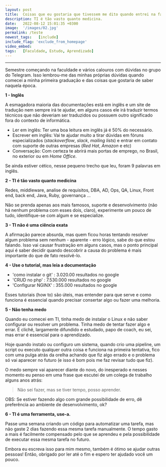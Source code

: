 ```yaml
---
layout: post
title:  Coisas que eu gostaria que tivessem me dito quando entrei na faculdade de TI
description: TI é tão vasto quanto medicina.
date:   2022-08-12 15:01:35 +0300
image:  '/images/02.jpg'
permalink: /teste
newest_tags:   [include]
include_flag: 'exclude_from_homepage'
video_embed: 
tags:   [Faculdade, Estudo, Aprendizado]
---
```



<!-- ---
title: 'Coisas que eu gostaria que tivessem me dito quando entrei na faculdade de TI.'
publishedAt: '2022-08-12'
summary: 'TI é tão vasto quanto medicina.'
tags: ['Faculdade', 'Estudo', 'Aprendizado']
by: { name: 'Yuri Cunha', avatar: '/static/images/profile.jpeg' }
image: '/static/images/blog/coisas-que-eu-gostaria-que-tivessem-me-dito-quando-entrei-na-faculdade-de-ti/banner.png'
published: true -->
---
<!-- 
<Image
  alt={'TI é tão vasto quanto medicina.'}
  src={'/static/images/blog/coisas-que-eu-gostaria-que-tivessem-me-dito-quando-entrei-na-faculdade-de-ti/banner.png'}
  width={1905 / 2}
  height={957 / 2}
  layout='responsive'
  blurDataURL={
    'data:image/png;base64,iVBORw0KGgoAAAANSUhEUgAAAAQAAAACCAIAAADwyuo0AAAACXBIWXMAAA7EAAAOxAGVKw4bAAAAIklEQVQImWNgYBDnFZCxsfc0tvJkCI/O+vP/f0tdhZK8CgBLPAfARKUieAAAAABJRU5ErkJggg=='
  }
  placeholder='blur'
/> -->

Semestre começando na faculdade e vários calouros com dúvidas no grupo do Telegram. Isso lembrou-me das minhas próprias dúvidas quando comecei a minha primeira graduação e das coisas que gostaria de saber naquela época.

**1 - Inglês**

A esmagadora maioria das documentações está em inglês e um site de tradução nem sempre irá te ajudar, em alguns casos ele irá traduzir termos técnicos que não deveriam ser traduzidos ou possuem outro significado fora do contexto de informática.

- Ler em inglês: Ter uma boa leitura em inglês já é 50% do necessário.
- Escrever em inglês: Vai te ajudar muito a tirar dúvidas em fóruns especializados (_stackoverflow_, _slack_, _mailing lists_) e entrar em contato com suporte de outras empresas (_Red Hat_, _Amazon_ e etc)
- Conversação: Com certeza te abrirá mais portas de emprego, no Brasil, no exterior ou em _Home Office_.

Se ainda estiver cético, nesse pequeno trecho que leu, foram 9 palavras em inglês.

**2 - TI é tão vasto quanto medicina**

Redes, middleware, analise de requisitos, DBA, AD, Ops, QA, Linux, Front end, back end, Java, Ruby, governança ...

Não se prenda apenas aos mais famosos, suporte e desenvolvimento (não há nenhum problema com esses dois, claro), experimente um pouco de tudo, identifique-se com algum e se especialize.

**3 - TI não é uma ciência exata**

A afirmação parece absurda, mas quem ficou horas tentando resolver algum problema sem nenhum - aparente - erro lógico, sabe do que estou falando. Isso vai causar frustração em alguns casos, mas o ponto principal aqui é saber decidir quando descobrir a causa do problema é mais importante do que de fato resolvê-lo.

**4 - Use o tutorial, mas leia a documentação**

- 'como instalar o git' : 3.020.00 resultados no google
- 'CRUD no php' : 7.530.000 resultados no google
- 'Configurar NGINX' : 355.000 resultados no google

Esses tutoriais (how to) são úteis, mas entender para que serve e como funciona é essencial quando precisar consertar algo ou fazer uma melhoria.

**5 - Não tenha medo**

Quando eu comecei em TI, tinha medo de instalar o Linux e não saber configurar ou resolver um problema. Tinha medo de tentar fazer algo e errar. É clichê, largamente difundido e estudado, papo de coach, eu sei, mas errar é essencial para o aprendizado.

Hoje quando instalo ou configuro um sistema, quando crio uma pipeline, um script ou executo qualquer outra coisa e funciona na primeira tentativa, fico com uma pulga atrás da orelha achando que fiz algo errado e o problema só vai aparecer no futuro (e isso é bom pois me faz revisar tudo que fiz).

O medo sempre vai aparecer diante do novo, do inesperado e nesses momento eu penso em uma frase que escutei de um colega de trabalho alguns anos atrás:

> Não sei fazer, mas se tiver tempo, posso aprender.

OBS: Se estiver fazendo algo com grande possibilidade de erro, dê preferência ao ambiente de desenvolvimento, ok?

**6 - TI é uma ferramenta, use-a.**

Passe uma semana criando um código para automatizar uma tarefa, mas não gaste 2 dias fazendo essa mesma tarefa manualmente. O tempo gasto a mais é facilmente compensado pelo que se aprendeu e pela possibilidade de executar essa mesma tarefa no futuro.


<Aside type={'positive'} title={'Muito obrigado por ler!'}>
  Embora eu escreva isso para mim mesmo, também é ótimo se ajudar outras pessoas! Então, obrigado por ler até o fim e espero ter ajudado você um pouco.
</Aside>